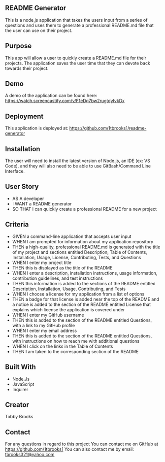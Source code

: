 ## README Generator
This is a node.js application that takes the users input from a series of questions and uses them to generate a professional README.md file that the user can use on their project.

## Purpose
This app will allow a user to quickly create a README.md file for their projects. The application saves the user time that they can devote back towards their project.

## Demo 
A demo of the application can be found here: https://watch.screencastify.com/v/F1eDq7bw2rugtdyIvkDx

## Deployment
This application is deployed at: https://github.com/1tbrooks1/readme-generator

## Installation
The user will need to install the latest version of  Node.js, an IDE (ex: VS Code), and  they will also need to be able to use GitBash/Command Line Interface.

## User Story
* AS A developer
* I WANT a README generator
* SO THAT I can quickly create a professional README for a new project

## Criteria
* GIVEN a command-line application that accepts user input
* WHEN I am prompted for information about my application repository
* THEN a high-quality, professional README.md is generated with the title of my project and sections entitled Description, Table of Contents, Installation, Usage, License, Contributing, Tests, and Questions
* WHEN I enter my project title
* THEN this is displayed as the title of the README
* WHEN I enter a description, installation instructions, usage information, contribution guidelines, and test instructions
* THEN this information is added to the sections of the README entitled Description, Installation, Usage, Contributing, and Tests
* WHEN I choose a license for my application from a list of options
* THEN a badge for that license is added near the top of the README and a notice is added to the section of the README entitled License that explains which license the application is covered under
* WHEN I enter my GitHub username
* THEN this is added to the section of the README entitled Questions, with a link to my GitHub profile
* WHEN I enter my email address
* THEN this is added to the section of the README entitled Questions, with instructions on how to reach me with additional questions
* WHEN I click on the links in the Table of Contents
* THEN I am taken to the corresponding section of the README

## Built With
* Node.Js
* JavaScript
* Inquirer

## Creator
Tobby Brooks

## Contact
For any questions in regard to this project
You can contact me on GitHub at https://github.com/1tbrooks1
You can also contact me by email: tbrooks321@yahoo.com